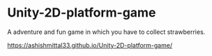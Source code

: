# Unity-2D-platform-game
A adventure and fun  game in which you have to collect strawberries.

https://ashishmittal33.github.io/Unity-2D-platform-game/

